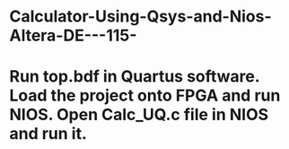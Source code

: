 # Calculator-Using-Qsys-and-Nios-Altera-DE---115-
# Run top.bdf in Quartus software. Load the project onto FPGA and run NIOS. Open Calc_UQ.c file in NIOS and run it.
